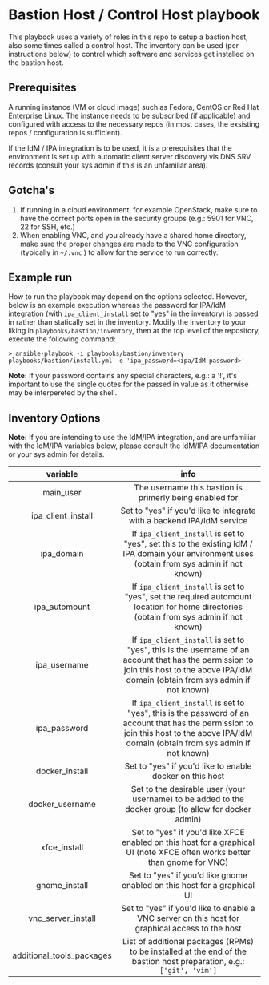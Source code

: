 # Bastion Host / Control Host playbook

This playbook uses a variety of roles in this repo to setup a bastion host, also some times called a control host. The inventory can be used (per instructions below) to control which software and services get installed on the bastion host. 


## Prerequisites
A running instance (VM or cloud image) such as Fedora, CentOS or Red Hat Enterprise Linux. The instance needs to be subscribed (if applicable) and configured with access to the necessary repos (in most cases, the exsisting repos / configuration is sufficient).

If the IdM / IPA integration is to be used, it is a prerequisites that the environment is set up with automatic client server discovery vis DNS SRV records (consult your sys admin if this is an unfamiliar area).

## Gotcha's 
1. If running in a cloud environment, for example OpenStack, make sure to have the correct ports open in the security groups (e.g.: 5901 for VNC, 22 for SSH, etc.)
2. When enabling VNC, and you already have a shared home directory, make sure the proper changes are made to the VNC configuration (typically in `~/.vnc` ) to allow for the service to run correctly.

## Example run
How to run the playbook may depend on the options selected. However, below is an example execution whereas the password for IPA/IdM integration (with `ipa_client_install` set to "yes" in the inventory) is passed in rather than statically set in the inventory. Modify the inventory to your liking in `playbooks/bastion/inventory`, then at the top level of the repository, execute the following command:

```
> ansible-playbook -i playbooks/bastion/inventory playbooks/bastion/install.yml -e 'ipa_password=<ipa/IdM password>'
```

**Note:** If your password contains any special characters, e.g.: a '!', it's important to use the single quotes for the passed in value as it otherwise may be interpereted by the shell. 

## Inventory Options

**Note:** If you are intending to use the IdM/IPA integration, and are unfamiliar with the IdM/IPA variables below, please consult the IdM/IPA documentation or your sys admin for details.

| variable | info |
|:--------:|:----:|
|main_user|The username this bastion is primerly being enabled for| 
|ipa_client_install|Set to "yes" if you'd like to integrate with a backend IPA/IdM service|
|ipa_domain|If `ipa_client_install` is set to "yes", set this to the existing IdM / IPA domain your environment uses (obtain from sys admin if not known)|
|ipa_automount|If `ipa_client_install` is set to "yes", set the required automount location for home directories (obtain from sys admin if not known)|
|ipa_username|If `ipa_client_install` is set to "yes", this is the username of an account that has the permission to join this host to the above IPA/IdM domain (obtain from sys admin if not known)|
|ipa_password|If `ipa_client_install` is set to "yes", this is the password of an account that has the permission to join this host to the above IPA/IdM domain (obtain from sys admin if not known)
|docker_install|Set to "yes" if you'd like to enable docker on this host|
|docker_username|Set to the desirable user (your username) to be added to the docker group (to allow for docker admin)|
|xfce_install|Set to "yes" if you'd like XFCE enabled on this host for a graphical UI (note XFCE often works better than gnome for VNC)|
|gnome_install|Set to "yes" if you'd like gnome enabled on this host for a graphical UI|
|vnc_server_install|Set to "yes" if you'd like to enable a VNC server on this host for graphical access to the host|
|additional_tools_packages|List of additional packages (RPMs) to be installed at the end of the bastion host preparation, e.g.: `['git', 'vim']`|



